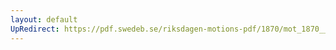 ```yaml
---
layout: default
UpRedirect: https://pdf.swedeb.se/riksdagen-motions-pdf/1870/mot_1870__ak__00208/mot_1870__ak__00208_002.pdf
---
```

